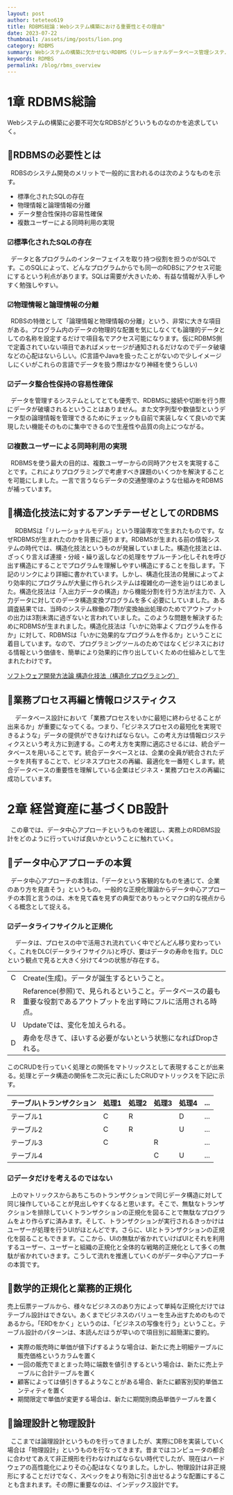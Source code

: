 ```yaml
---
layout: post
author: teteteo619
title: RDBMS総論：Webシステム構築における重要性とその理由"
date: 2023-07-22
thumbnail: /assets/img/posts/lion.png
category: RDBMS
summary: Webシステムの構築に欠かせないRDBMS（リレーショナルデータベース管理システム）について解説しています。RDMNSはプログラムが簡単にデータベースにアクセスし、データ整合性を保ちながら複数ユーザーの同時利用を可能にすることができます。単に効率的にプログラムを作るのではなく、ビジネスにおける情報という価値をより効果的に提供するためのシステムとして位置付けられています。
keywords: RDMBS
permalink: /blog/rbms_overview
---
```

# 1章 RDBMS総論
Webシステムの構築に必要不可欠なRDBSがどういうものなのかを追求していく。

## 🚩RDBMSの必要性とは
&nbsp; RDBSのシステム開発のメリットで一般的に言われるのは次のようなものを示す。

-  標準化されたSQLの存在
-  物理情報と論理情報の分離
-  データ整合性保持の容易性確保
-  複数ユーザーによる同時利用の実現

### ☑︎標準化されたSQLの存在
&nbsp; データと各プログラムのインターフェイスを取り持つ役割を担うのがSQLです。このSQLによって、どんなプログラムからでも同一のRDBSにアクセス可能にするという利点があります。SQLは需要が大きいため、有益な情報が入手しやすく勉強しやすい。

### ☑︎物理情報と論理情報の分離
&nbsp; RDBSの特徴として「論理情報と物理情報の分離」という、非常に大きな項目がある。プログラム内のデータの物理的な配置を気にしなくても論理的データとしての名称を設定するだけで項目名でアクセス可能になります。仮にRDBMS側で定義されていない項目であればメッセージが通知されるだけなのでデータ破壊などの心配はないらしい。(C言語やJavaを扱ったことがないので少しイメージしにくいがこれらの言語でデータを扱う際はかなり神経を使うらしい)

### ☑︎データ整合性保持の容易性確保
&nbsp; データを管理するシステムとしてとても優秀で、RDBMSに接続や切断を行う際にデータが破壊されるということはありません。また文字列型や数値型というデータ型の論理情報を管理できるためにチェックも自前で実装しなくて良いので実現したい機能そのものに集中できるので生産性や品質の向上につながる。

### ☑︎複数ユーザーによる同時利用の実現
&nbsp; RDBMSを使う最大の目的は、複数ユーザーからの同時アクセスを実現することです。これによりプログラミングで考慮すべき課題のいくつかを解決することを可能にしました。一言で言うならデータの交通整理のような仕組みをRDBMSが補っています。

## 🚩構造化技法に対するアンチテーゼとしてのRDBMS
&nbsp;　RDBMSは「リレーショナルモデル」という理論専攻で生まれたものです。なぜRDBMSが生まれたのかを背景に遡ります。RDBMSが生まれる前の情報システムの時代では、構造化技法というものが発展していました。構造化技法とは、ざっくり言えば連接・分岐・繰り返しなどの処理をサブルーチン化しそれを呼び出す構造にすることでプログラムを理解しやすい構造にすることを指します。下記のリンクにより詳細に書かれています。しかし、構造化技法の発展によってより効率的にプログラムが大量に作られシステムは複雑化の一途を辿りはじめました。構造化技法は「入出力データの構造」から機能分割を行う方法が主力で、入力データに対してのデータ構造変換プログラムを多く必要にしていました。ある調査結果では、当時のシステム稼働の7割が変換抽出処理のためでアウトプットの出力は3割未満に過ぎないと言われていました。このような問題を解決するためにRDBMSが生まれました。構造化技法は「いかに効率よくプログラムを作るか」に対して、RDBMSは「いかに効果的なプログラムを作るか」ということに着目しています。なので、プログラミングツールのためではなくビジネスにおける情報という価値を、簡単により効果的に作り出していくための仕組みとして生まれたわけです。

[ソフトウェア開発方法論 構造化技法（構造化プログラミング）
](https://thinkit.co.jp/article/904/1)


## 🚩業務プロセス再編と情報ロジスティクス
&nbsp;　データベース設計において「業務プロセスをいかに最短に終わらせることが出来るか」が重要になってくる。つまり、「ビジネスプロセスの最短化を実現できるような」データの提供ができなければならない。この考え方は情報ロジスティクスという考え方に到達する。この考え方を実際に適応させるには、統合データベースを用いることです。統合データベースとは、企業の全員が統合されたデータを共有することで、ビジネスプロセスの再編、最適化を一番短くします。統合データベースの重要性を理解している企業はビジネス・業務プロセスの再編に成功しています。

# 2章 経営資産に基づくDB設計
&nbsp; この章では、データ中心アプローチというものを確認し、実務上のRDBMS設計をどのように行っていけば良いかということに触れていく。

## 🏴データ中心アプローチの本質
&nbsp; データ中心アプローチの本質は、「データという客観的なものを通じて、企業のあり方を見直そう」というもの。一般的な正規化理論からデータ中心アプローチの本質と言うのは、木を見て森を見ずの典型でありもっとマクロ的な視点からくる概念として捉える。

### ☑︎データライフサイクルと正規化
&nbsp;　データは、プロセスの中で活用され流れていく中でどんどん移り変わっていく。これをDLC(データライフサイクル)と呼び、要はデータの寿命を指す。DLCという観点で見ると大きく分けて4つの状態が存在する。

|  |  |
| ---- | ---- |
| C | Create(生成)。データが誕生するということ。|
| R | Refarence(参照)で、見られるということ。データベースの最も重要な役割であるアウトプットを出す時にフルに活用される時点。|
| U | Updateでは、変化を加えられる。|
| D | 寿命を尽きて、ほいする必要がないという状態になればDropされる。|

このCRUDを行っていく処理との関係をマトリックスとして表現することが出来る。処理とデータ構造の関係を二次元に表にしたCRUDマトリックスを下記に示す。

| テーブル\トランザクション | 処理1 | 処理2 | 処理3 | 処理4 | ... |
| ---- | ---- | ---- | ---- | ---- | ---- |
| テーブル1 | C | R | | D | ... |
| テーブル2 | C | R | | U | ... |
| テーブル3 | C | | R | | ... |
| テーブル4 | ||C | U | ... |

### ☑︎データだけを考えるのではない
&nbsp; 上のマトリックスからあちこちのトランザクションで同じデータ構造に対して同じ操作していることが見出しやすくなると思います。そこで、無駄なトランザクションを排除していくトランザクションの正規化を図ることで無駄なプログラムをより作らずに済みます。そして、トランザクションが実行されるきっかけはユーザーが処理を行うUIがほとんどです。さらに、UIとトランザクションの正規化を図ることもできます。ここから、UIの無駄が省かれていけばUIとそれを利用するユーザー、ユーザーと組織の正規化と全体的な戦略的正規化として多くの無駄が省かれていきます。こうして流れを推進していくのがデータ中心アプローチの本質です。


## 🏴数学的正規化と業務的正規化
売上伝票テーブルから、様々なビジネスのあり方によって単純な正規化だけではテーブル設計はできない。あくまでビジネスのバリューを生み出すためのものであるから。「ERDをかく」というのは、「ビジネスの写像を行う」ということ。テーブル設計のパターンは、本読んだほうが早いので項目別に超簡潔に要約。


- 実際の販売時に単価が値下げするような場合は、新たに売上明細テーブルに販売価格というカラムを置く
-  一回の販売でまとまった時に端数を値引きするという場合は、新たに売上テーブルに合計テーブルを置く
-  顧客によっては値引きするようなことがある場合、新たに顧客別契約単価エンティティを置く
-  期間限定で単価が変更する場合は、新たに期間別商品単価テーブルを置く

##  🏴論理設計と物理設計
&nbsp;  ここまでは論理設計というものを行ってきましたが、実際にDBを実装していく場合は「物理設計」というものを行なってきます。昔まではコンピュータの都合に合わせてあえて非正規形を行わなければならない時代でしたが、現在はハードウェアの高性能化によりその心配はなくなりました。しかし、物理設計は非正規形にすることだけでなく、スペックをより有効に引き出せるような配置にすることも含まれます。その際に重要なのは、インデックス設計です。

